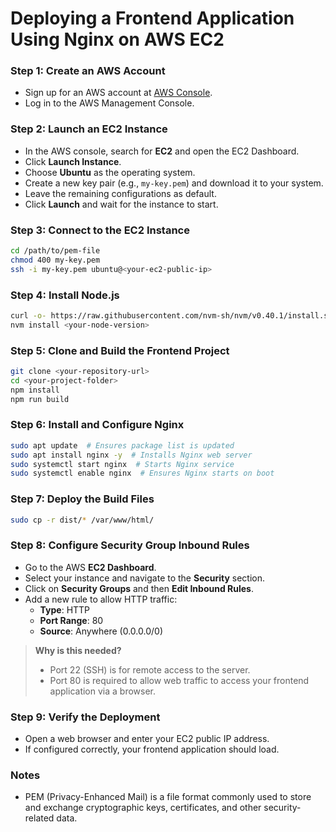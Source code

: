# Deploying a Frontend Application Using Nginx on AWS EC2

### Step 1: Create an AWS Account

- Sign up for an AWS account at [AWS Console](https://aws.amazon.com/).
- Log in to the AWS Management Console.

### Step 2: Launch an EC2 Instance

- In the AWS console, search for **EC2** and open the EC2 Dashboard.
- Click **Launch Instance**.
- Choose **Ubuntu** as the operating system.
- Create a new key pair (e.g., `my-key.pem`) and download it to your system.
- Leave the remaining configurations as default.
- Click **Launch** and wait for the instance to start.

### Step 3: Connect to the EC2 Instance

```sh
cd /path/to/pem-file
chmod 400 my-key.pem
ssh -i my-key.pem ubuntu@<your-ec2-public-ip>
```

### Step 4: Install Node.js

```sh
curl -o- https://raw.githubusercontent.com/nvm-sh/nvm/v0.40.1/install.sh | bash
nvm install <your-node-version>
```

### Step 5: Clone and Build the Frontend Project

```sh
git clone <your-repository-url>
cd <your-project-folder>
npm install
npm run build
```

### Step 6: Install and Configure Nginx

```sh
sudo apt update  # Ensures package list is updated
sudo apt install nginx -y  # Installs Nginx web server
sudo systemctl start nginx  # Starts Nginx service
sudo systemctl enable nginx  # Ensures Nginx starts on boot
```

### Step 7: Deploy the Build Files

```sh
sudo cp -r dist/* /var/www/html/
```

### Step 8: Configure Security Group Inbound Rules

- Go to the AWS **EC2 Dashboard**.
- Select your instance and navigate to the **Security** section.
- Click on **Security Groups** and then **Edit Inbound Rules**.
- Add a new rule to allow HTTP traffic:
  - **Type**: HTTP
  - **Port Range**: 80
  - **Source**: Anywhere (0.0.0.0/0)

> **Why is this needed?**
>
> - Port 22 (SSH) is for remote access to the server.
> - Port 80 is required to allow web traffic to access your frontend application via a browser.

### Step 9: Verify the Deployment

- Open a web browser and enter your EC2 public IP address.
- If configured correctly, your frontend application should load.

### Notes

- PEM (Privacy-Enhanced Mail) is a file format commonly used to store and exchange cryptographic keys, certificates, and other security-related data.
